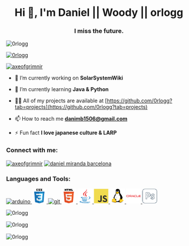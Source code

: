 <h1 align="center">Hi 👋, I'm Daniel || Woody || orlogg</h1>
<h3 align="center">I miss the future.</h3>

<p align="left"> <img src="https://komarev.com/ghpvc/?username=0rlogg&label=Profile%20views&color=0e75b6&style=flat" alt="0rlogg" /> </p>

<p align="left"> <a href="https://github.com/ryo-ma/github-profile-trophy"><img src="https://github-profile-trophy.vercel.app/?username=0rlogg" alt="0rlogg" /></a> </p>

<p align="left"> <a href="https://twitter.com/axeofgrimnir" target="blank"><img src="https://img.shields.io/twitter/follow/axeofgrimnir?logo=twitter&style=for-the-badge" alt="axeofgrimnir" /></a> </p>

- 🔭 I’m currently working on **SolarSystemWiki**

- 🌱 I’m currently learning **Java & Python**

- 👨‍💻 All of my projects are available at [https://github.com/0rlogg?tab=projects](https://github.com/0rlogg?tab=projects)

- 📫 How to reach me **danimb1506@gmail.com**

- ⚡ Fun fact **I love japanese culture & LARP**

<h3 align="left">Connect with me:</h3>
<p align="left">
<a href="https://twitter.com/axeofgrimnir" target="blank"><img align="center" src="https://www.flaticon.es/svg/vstatic/svg/124/124021.svg?token=exp=1619653277~hmac=29b13fa795650bb740b0c29c4635365f" alt="axeofgrimnir" height="30" width="40" /></a>
<a href="https://www.linkedin.com/in/daniel-miranda-barcelona/" target="blank"><img align="center" src="https://www.flaticon.es/svg/vstatic/svg/174/174857.svg?token=exp=1619653246~hmac=42ef2eae9a153eaab4b7b2ac7a7619e8" alt="daniel miranda barcelona" height="30" width="40" /></a>
</p>

<h3 align="left">Languages and Tools:</h3>
<p align="left"> <a href="https://www.arduino.cc/" target="_blank"> <img src="https://cdn.worldvectorlogo.com/logos/arduino-1.svg" alt="arduino" width="40" height="40"/> </a> <a href="https://www.w3schools.com/css/" target="_blank"> <img src="https://raw.githubusercontent.com/devicons/devicon/master/icons/css3/css3-original-wordmark.svg" alt="css3" width="40" height="40"/> </a> <a href="https://git-scm.com/" target="_blank"> <img src="https://www.vectorlogo.zone/logos/git-scm/git-scm-icon.svg" alt="git" width="40" height="40"/> </a> <a href="https://www.w3.org/html/" target="_blank"> <img src="https://raw.githubusercontent.com/devicons/devicon/master/icons/html5/html5-original-wordmark.svg" alt="html5" width="40" height="40"/> </a> <a href="https://www.java.com" target="_blank"> <img src="https://raw.githubusercontent.com/devicons/devicon/master/icons/java/java-original.svg" alt="java" width="40" height="40"/> </a> <a href="https://developer.mozilla.org/en-US/docs/Web/JavaScript" target="_blank"> <img src="https://raw.githubusercontent.com/devicons/devicon/master/icons/javascript/javascript-original.svg" alt="javascript" width="40" height="40"/> </a> <a href="https://www.linux.org/" target="_blank"> <img src="https://raw.githubusercontent.com/devicons/devicon/master/icons/linux/linux-original.svg" alt="linux" width="40" height="40"/> </a> <a href="https://www.oracle.com/" target="_blank"> <img src="https://raw.githubusercontent.com/devicons/devicon/master/icons/oracle/oracle-original.svg" alt="oracle" width="40" height="40"/> </a> <a href="https://www.photoshop.com/en" target="_blank"> <img src="https://raw.githubusercontent.com/devicons/devicon/master/icons/photoshop/photoshop-line.svg" alt="photoshop" width="40" height="40"/> </a> </p>

<p><img align="left" src="https://github-readme-stats.vercel.app/api/top-langs?username=0rlogg&show_icons=true&locale=en&layout=compact" alt="0rlogg" /></p>
<br>
<p><img align="center" src="https://github-readme-streak-stats.herokuapp.com/?user=0rlogg&" alt="0rlogg" /></p>
<p><img align="center" src="https://github-readme-stats.vercel.app/api?username=0rlogg&show_icons=true&locale=en" alt="0rlogg" /></p>
